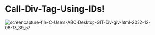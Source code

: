 # Call-Div-Tag-Using-IDs!


![screencapture-file-C-Users-ABC-Desktop-GIT-Div-giv-html-2022-12-08-13_39_57](https://user-images.githubusercontent.com/119997675/206393656-5d871991-f39d-4dd7-b2b2-fdbeeb6c47a9.png)

